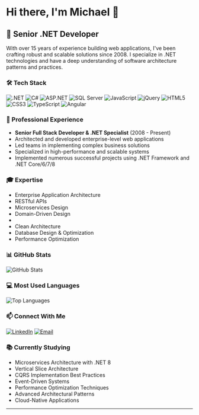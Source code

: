 # Hi there, I'm Michael 👋

## 🎯 Senior .NET Developer 

With over 15 years of experience building web applications, I've been crafting robust and scalable solutions since 2008. I specialize in .NET technologies and have a deep understanding of software architecture patterns and practices.

### 🛠️ Tech Stack
![.NET](https://img.shields.io/badge/-.NET-512BD4?style=flat&logo=dotnet&logoColor=white)
![C#](https://img.shields.io/badge/-C%23-239120?style=flat&logo=c-sharp&logoColor=white)
![ASP.NET](https://img.shields.io/badge/-ASP.NET-5C2D91?style=flat&logo=.net&logoColor=white)
![SQL Server](https://img.shields.io/badge/-SQL%20Server-CC2927?style=flat&logo=microsoft-sql-server&logoColor=white)
![JavaScript](https://img.shields.io/badge/-JavaScript-F7DF1E?style=flat&logo=javascript&logoColor=black)
![jQuery](https://img.shields.io/badge/-jQuery-0769AD?style=flat&logo=jquery&logoColor=white)
![HTML5](https://img.shields.io/badge/-HTML5-E34F26?style=flat&logo=html5&logoColor=white)
![CSS3](https://img.shields.io/badge/-CSS3-1572B6?style=flat&logo=css3&logoColor=white)
![TypeScript](https://img.shields.io/badge/-TypeScript-3178C6?style=flat&logo=typescript&logoColor=white)
![Angular](https://img.shields.io/badge/-Angular-DD0031?style=flat&logo=angular&logoColor=white)

### 💼 Professional Experience
- **Senior Full Stack Developer & .NET Specialist** (2008 - Present)
- Architected and developed enterprise-level web applications
- Led teams in implementing complex business solutions
- Specialized in high-performance and scalable systems
- Implemented numerous successful projects using .NET Framework and .NET Core/6/7/8

### 🎓 Expertise
- Enterprise Application Architecture
- RESTful APIs
- Microservices Design
- Domain-Driven Design
- 
- Clean Architecture
- Database Design & Optimization
- Performance Optimization

### 📊 GitHub Stats
![GitHub Stats](https://github-readme-stats.vercel.app/api?username=michaelcdr&show_icons=true&theme=dracula)

### 💻 Most Used Languages
![Top Languages](https://github-readme-stats.vercel.app/api/top-langs/?username=michaelcdr&layout=compact&theme=dracula)

### 📫 Connect With Me
[![LinkedIn](https://img.shields.io/badge/-LinkedIn-0077B5?style=flat&logo=linkedin&logoColor=white)](https://www.linkedin.com/in/michael-costa-dos-reis/)
[![Email](https://img.shields.io/badge/-Email-D14836?style=flat&logo=gmail&logoColor=white)](mailto:michaelcdr@hotmail.com)

### 📚 Currently Studying
- Microservices Architecture with .NET 8
- Vertical Slice Architecture
- CQRS Implementation Best Practices
- Event-Driven Systems
- Performance Optimization Techniques
- Advanced Architectural Patterns
- Cloud-Native Applications

---

